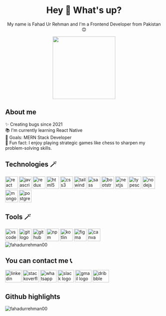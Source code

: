 <div align="center">
  <h1>Hey 👋 What's up?</h1>
  <p>My name is Fahad Ur Rehman and I'm a Frontend Developer from Pakistan😊</p>
  <div align="center">
  <img height="200" src="https://i.giphy.com/media/v1.Y2lkPTc5MGI3NjExM2g5OXdmOWY5MjIxcWI2czc2bDdhdXhjbG05c3c1aWYwdDRnY3hxMiZlcD12MV9pbnRlcm5hbF9naWZfYnlfaWQmY3Q9Zw/bGgsc5mWoryfgKBx1u/giphy.gif" />
</div>

</div>

<h2>About me</h2>
<p>✨ Creating bugs since 2021<br>📚 I'm currently learning React Native<br>🎯 Goals: MERN Stack Developer<br>🎲 Fun fact: I enjoy playing strategic games like chess to sharpen my problem-solving skills.</p>
<h2>Technologies 🪄</h2>
<div align="left">
  <img src="https://cdn.jsdelivr.net/gh/devicons/devicon/icons/react/react-original.svg" height="40" alt="react logo" />
  <img src="https://cdn.jsdelivr.net/gh/devicons/devicon/icons/javascript/javascript-original.svg" height="40" alt="javascript logo" />
  <img src="https://cdn.jsdelivr.net/gh/devicons/devicon/icons/redux/redux-original.svg" height="40" alt="redux logo" />
  <img src="https://cdn.jsdelivr.net/gh/devicons/devicon/icons/html5/html5-original.svg" height="40" alt="html5 logo" />
  <img src="https://cdn.jsdelivr.net/gh/devicons/devicon/icons/css3/css3-original.svg" height="40" alt="css3 logo" />
  <img src="https://cdn.jsdelivr.net/gh/devicons/devicon/icons/tailwindcss/tailwindcss-original-wordmark.svg" height="40" alt="tailwindcss logo" />
  <img src="https://cdn.jsdelivr.net/gh/devicons/devicon/icons/sass/sass-original.svg" height="40" alt="sass logo" />
  <img src="https://cdn.jsdelivr.net/gh/devicons/devicon/icons/bootstrap/bootstrap-original.svg" height="40" alt="bootstrap logo" />
  <img src="https://cdn.jsdelivr.net/gh/devicons/devicon/icons/nextjs/nextjs-original.svg" height="40" alt="nextjs logo" />
  <img src="https://cdn.jsdelivr.net/gh/devicons/devicon/icons/typescript/typescript-original.svg" height="40" alt="typescript logo" />
  <img src="https://cdn.jsdelivr.net/gh/devicons/devicon/icons/nodejs/nodejs-original.svg" height="40" alt="nodejs logo" />
  <img src="https://cdn.jsdelivr.net/gh/devicons/devicon/icons/mongodb/mongodb-original.svg" height="40" alt="mongodb logo" />
  <img src="https://cdn.jsdelivr.net/gh/devicons/devicon/icons/postgresql/postgresql-original.svg" height="40" alt="postgresql logo" />
</div>
<h2>Tools 🪄</h2>
<div align="left">
  <img src="https://cdn.jsdelivr.net/gh/devicons/devicon/icons/vscode/vscode-original.svg" height="40" alt="vscode logo" />
  <img src="https://cdn.jsdelivr.net/gh/devicons/devicon/icons/git/git-original.svg" height="40" alt="git logo" />
  <img src="https://cdn.jsdelivr.net/gh/devicons/devicon/icons/github/github-original.svg" height="40" alt="github logo" />
  <img src="https://cdn.jsdelivr.net/gh/devicons/devicon/icons/npm/npm-original-wordmark.svg" height="40" alt="npm logo" />
  <img src="https://cdn.jsdelivr.net/gh/devicons/devicon/icons/kotlin/kotlin-original.svg" height="40" alt="kotlin logo" />
  <img src="https://cdn.jsdelivr.net/gh/devicons/devicon/icons/figma/figma-original.svg" height="40" alt="figma logo" />
  <img src="https://cdn.jsdelivr.net/gh/devicons/devicon/icons/canva/canva-original.svg" height="40" alt="canva logo" />
</div>
<div align="left">
  <img src="https://github-readme-stats.vercel.app/api/top-langs?username=fahadurrehman00&show_icons=true&locale=en&layout=compact" alt="fahadurrehman00" />
</div>
<h2>You can contact me 📞</h2>
<div align="left">
  <img src="https://raw.githubusercontent.com/maurodesouza/profile-readme-generator/master/src/assets/icons/social/linkedin/default.svg" width="52" height="40" alt="linkedin logo" />
  <img src="https://raw.githubusercontent.com/maurodesouza/profile-readme-generator/master/src/assets/icons/social/stackoverflow/default.svg" width="52" height="40" alt="stackoverflow logo" />
  <img src="https://raw.githubusercontent.com/maurodesouza/profile-readme-generator/master/src/assets/icons/social/whatsapp/default.svg" width="52" height="40" alt="whatsapp logo" />
  <img src="https://raw.githubusercontent.com/maurodesouza/profile-readme-generator/master/src/assets/icons/social/slack/default.svg" width="52" height="40" alt="slack logo" />
  <img src="https://raw.githubusercontent.com/maurodesouza/profile-readme-generator/master/src/assets/icons/social/gmail/default.svg" width="52" height="40" alt="gmail logo" />
  <img src="https://raw.githubusercontent.com/maurodesouza/profile-readme-generator/master/src/assets/icons/social/dribbble/default.svg" width="52" height="40" alt="dribbble logo" />
</div>
<h2>Github highlights</h2>
<div align="left">
  <p><img src="https://github-readme-streak-stats.herokuapp.com/?user=fahadurrehman00&" alt="fahadurrehman00" /></p>
</div>
